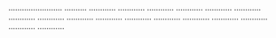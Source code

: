 ........................ ..........
............
............
............
............
............
............
............
............
............
............
............
............
............
............
............
............
............


